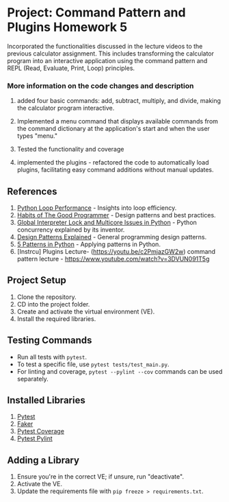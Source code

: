 # Project: Command Pattern and Plugins Homework 5
Incorporated the functionalities discussed in the lecture videos to the previous calculator assignment. This includes transforming the calculator program into an interactive application using the command pattern and REPL (Read, Evaluate, Print, Loop) principles.

### More information on the code changes and description
1. added four basic commands: add, subtract, multiply, and divide, making the calculator program interactive.

2. Implemented a menu command that displays available commands from the command dictionary at the application's start and when the user types "menu."

3. Tested the functionality and coverage

4. implemented the plugins - refactored the code to automatically load plugins, facilitating easy command additions without manual updates.

## References
1. [Python Loop Performance](https://www.youtube.com/watch?v=Qgevy75co8c) - Insights into loop efficiency.
2. [Habits of The Good Programmer](https://www.youtube.com/watch?v=q1qKv5TBaOA&t=2s) - Design patterns and best practices.
3. [Global Interpreter Lock and Multicore Issues in Python](https://www.youtube.com/watch?v=m4zDBk0zAUY) - Python concurrency explained by its inventor.
4. [Design Patterns Explained](https://www.youtube.com/watch?v=tv-_1er1mWI) - General programming design patterns.
5. [5 Patterns in Python](https://www.youtube.com/watch?v=YMAwgRwjEOQ) - Applying patterns in Python.
6. [Instrcu]
Plugins Lecture- (https://youtu.be/c2PmjazGW2w)
command pattern lecture - https://www.youtube.com/watch?v=3DVUN091T5g

## Project Setup

1. Clone the repository.
2. CD into the project folder.
3. Create and activate the virtual environment (VE).
4. Install the required libraries.

## Testing Commands

- Run all tests with `pytest`.
- To test a specific file, use `pytest tests/test_main.py`.
- For linting and coverage, `pytest --pylint --cov` commands can be used separately.

## Installed Libraries

1. [Pytest](https://docs.pytest.org/en/8.0.x/)
2. [Faker](https://faker.readthedocs.io/en/master/)
3. [Pytest Coverage](https://pytest-cov.readthedocs.io/en/latest/readme.html)
4. [Pytest Pylint](https://pylint.readthedocs.io/en/stable/development_guide/contributor_guide/tests/launching_test.html)

## Adding a Library

1. Ensure you're in the correct VE; if unsure, run "deactivate".
2. Activate the VE.
3. Update the requirements file with `pip freeze > requirements.txt`.
